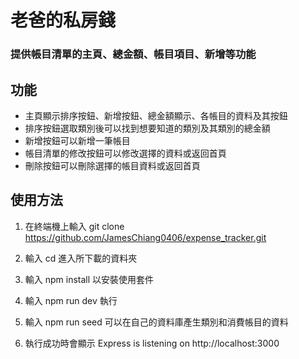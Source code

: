 # 老爸的私房錢
### 提供帳目清單的主頁、總金額、帳目項目、新增等功能

## 功能
* 主頁顯示排序按鈕、新增按鈕、總金額顯示、各帳目的資料及其按鈕
* 排序按鈕選取類別後可以找到想要知道的類別及其類別的總金額
* 新增按鈕可以新增一筆帳目
* 帳目清單的修改按鈕可以修改選擇的資料或返回首頁
* 刪除按鈕可以刪除選擇的帳目資料或返回首頁


## 使用方法
1. 在終端機上輸入 git clone https://github.com/JamesChiang0406/expense_tracker.git

2. 輸入 cd 進入所下載的資料夾

3. 輸入 npm install 以安裝使用套件

4. 輸入 npm run dev 執行

5. 輸入 npm run seed 可以在自己的資料庫產生類別和消費帳目的資料

6. 執行成功時會顯示 Express is listening on http://localhost:3000